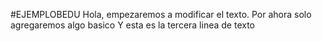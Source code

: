 #EJEMPLOBEDU
Hola, empezaremos a modificar el texto.
Por ahora solo agregaremos algo basico
Y esta es la tercera linea de texto
